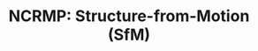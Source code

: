 ---
layout: survey_template_single
title: "NCRMP: Structure-from-Motion (SfM)"
permalink: /surveys/sfm_survey_template
main_image: "https://www.fisheries.noaa.gov/s3//2024-07/5472x3648-NCRMP-diver-Maui-Fisheries-PIFSC.JPG" # default image
header:
  overlay_color: "#000"
  overlay_image: https://www.coris.noaa.gov/activities/structure_from_motion/coral_model.jpg
  caption: "Photo credit: Jonathan Charendoff/NOAA"
  overlay_filter: linear-gradient(rgba(255, 0, 0, 0.5), rgba(0, 255, 255, 0.5))

survey_type: Collection of SfM Imagery
survey_description: SfM imagery is collected at both random and fixed sites. The images can then be processed into 3D coral models, with which various data can be extracted. Starting in 2024, coral demographic data was exclusively collected in this manner. Structural complexity, bleaching, urchin, and corallivory estimates have also been extracted from SfM models with funding by the CRCP as other projects.
sidebar:
  nav: "docs"
how_to_download: Raw imagery is archived with NCEI, and is accessible for download by request via OER portal. Both imagery and products are also accessible via NODD Google Cloud Bucket (send requests to <a href = "mailto:nmfs.pic.credinfo@noaa.gov">nmfs.pic.credinfo@noaa.gov</a>).
sop_text: " Standard operating Procedures detailing methods"
datasheets_text: "Details about data sheets"
access_rawdata_text : "Browse raw data for datastream"
r_code_text: "See our team scripts for processing raw data"

---